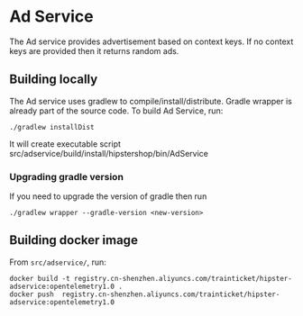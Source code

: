 # Ad Service

The Ad service provides advertisement based on context keys. If no context keys are provided then it returns random ads.

## Building locally

The Ad service uses gradlew to compile/install/distribute. Gradle wrapper is already part of the source code. To build Ad Service, run:

```
./gradlew installDist
```
It will create executable script src/adservice/build/install/hipstershop/bin/AdService

### Upgrading gradle version
If you need to upgrade the version of gradle then run

```
./gradlew wrapper --gradle-version <new-version>
```

## Building docker image

From `src/adservice/`, run:

```
docker build -t registry.cn-shenzhen.aliyuncs.com/trainticket/hipster-adservice:opentelemetry1.0 .
docker push  registry.cn-shenzhen.aliyuncs.com/trainticket/hipster-adservice:opentelemetry1.0
```

